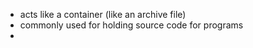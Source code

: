 - acts like a container (like an archive file)
- commonly used for holding source code for programs
-